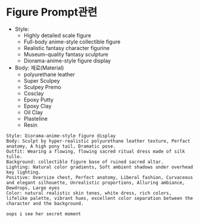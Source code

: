 # Figure Prompt관련

- Style:
  - Highly detailed scale figure
  - Full-body anime-style collectible figure
  - Realistic fantasy character figurine
  - Museum-quality fantasy sculpture
  - Diorama-anime-style figure display
- Body: 재료(Material)
  - polyurethane leather
  - Super Sculpey
  - Sculpey Premo
  - Cosclay
  - Epoxy Putty
  - Epoxy Clay
  - Oil Clay
  - Plasteline
  - Resin

```
Style: Diorama-anime-style figure display
Body: Sculpt by hyper-realistic polyurethane leather texture, Perfact anatomy, A high pony tail, Dramatic pose.
Outfit: Wearing a flowing, flowing sacred ritual dress made of silk tulle.
Background: collectible figure base of ruined sacred altar.
Lighting: Natural color gradients, Soft ambient shadows under overhead key lighting.
Positive: Oversize chest, Perfect anatomy, Liberal fashion, Curvaceous and elegant silhouette, Unrealistic proportions, Alluring ambiance, Dewdrops, Large eyes
Color: natural realistic skin tones, white dress, rich colors, lifelike palette, vibrant hues, excellent color separation between the character and the background.

oops i see her secret moment
```
